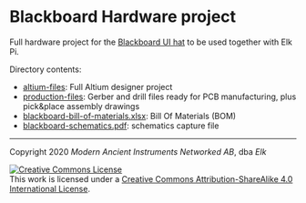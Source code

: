 # Blackboard Hardware project

Full hardware project for the [Blackboard UI hat](https://elk.audio/blackboard/) to be used together with Elk Pi.

Directory contents:

  * [altium-files](altium-files): Full Altium designer project
  * [production-files](production-files): Gerber and drill files ready for PCB manufacturing, plus pick&place assembly drawings
  * [blackboard-bill-of-materials.xlsx](blackboard-bill-of-materials.xlsx): Bill Of Materials (BOM)
  * [blackboard-schematics.pdf](blackboard-schematics.pdf): schematics capture file

---
Copyright 2020 *Modern Ancient Instruments Networked AB*, dba *Elk*

<a rel="license" href="http://creativecommons.org/licenses/by-sa/4.0/"><img alt="Creative Commons License" style="border-width:0" src="https://i.creativecommons.org/l/by-sa/4.0/88x31.png" /></a><br />This work is licensed under a <a rel="license" href="http://creativecommons.org/licenses/by-sa/4.0/">Creative Commons Attribution-ShareAlike 4.0 International License</a>.
